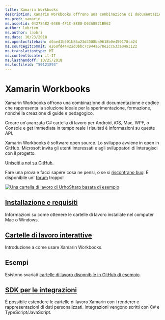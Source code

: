 ```yaml
---
title: Xamarin Workbooks
description: Xamarin Workbooks offrono una combinazione di documentazione e codice che rappresenta la soluzione ideale per la sperimentazione, formazione, nonché la creazione di guide e pedagogico.
ms.prod: xamarin
ms.assetid: 04275482-0488-4F1C-8808-D03A8E21BE62
author: lobrien
ms.author: laobri
ms.date: 10/23/2018
ms.openlocfilehash: d0aed1b501b86a23d4008ba9618b0e459178ca24
ms.sourcegitcommit: e268fd44422d0bbc7c944a678e2cc633a0493122
ms.translationtype: MT
ms.contentlocale: it-IT
ms.lasthandoff: 10/25/2018
ms.locfileid: "50121893"
---
```

# <a name="xamarin-workbooks"></a>Xamarin Workbooks

Xamarin Workbooks offrono una combinazione di documentazione e codice che rappresenta la soluzione ideale per la sperimentazione, formazione, nonché la creazione di guide e pedagogico.

Creare un'avanzata C# cartella di lavoro per Android, iOS, Mac, WPF, o Console e get immediata in tempo reale i risultati è informazioni su queste API.

Xamarin Workbooks è software open source. Lo sviluppo avviene in open in GitHub. Microsoft invita gli utenti interessati e agli sviluppatori di Interagisci con il progetto.

[Unisciti a noi su GitHub.](https://github.com/Microsoft/workbooks)

Fare una prova e facci sapere cosa ne pensi, o se si [riscontrano bug](~/tools/workbooks/install.md#reporting-bugs). È disponibile un' [forum](https://forums.xamarin.com/categories/inspector) troppo!

[![](images/interactive-1.0.0-urho-planet-earth-small.png "Una cartella di lavoro di UrhoSharp basata di esempio")](images/interactive-1.0.0-urho-planet-earth.png#lightbox)

## <a name="installation-and-requirementsinstallmd"></a>[Installazione e requisiti](install.md)

Informazioni su come ottenere le cartelle di lavoro installate nel computer Mac o Windows.

## <a name="interactive-workbooksworkbookmd"></a>[Cartelle di lavoro interattive](workbook.md)

Introduzione a come usare Xamarin Workbooks.

## <a name="samples"></a>Esempi

Esistono svariati [cartelle di lavoro disponibile in GitHub di esempio](https://github.com/xamarin/workbooks).

## <a name="integration-sdksdkindexmd"></a>[SDK per le integrazioni](sdk/index.md)

È possibile estendere le cartelle di lavoro Xamarin con i renderer e rappresentazioni di dati personalizzati. Integrazioni vengono scritti con C# e TypeScript/JavaScript.
